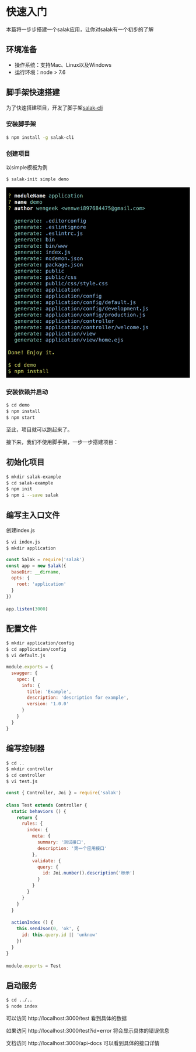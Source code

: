 # 快速入门

本篇将一步步搭建一个salak应用，让你对salak有一个初步的了解

## 环境准备

- 操作系统：支持Mac、Linux以及Windows
- 运行环境：node > 7.6

## 脚手架快速搭建

为了快速搭建项目，开发了脚手架[salak-cli](https://github.com/SalakJS/salak-cli)

### 安装脚手架

```sh
$ npm install -g salak-cli
```

### 创建项目

以simple模板为例

```sh
$ salak-init simple demo
```

![simple-demo](../images/simple-demo.png)

### 安装依赖并启动

```sh
$ cd demo
$ npm install
$ npm start
```

至此，项目就可以跑起来了。

接下来，我们不使用脚手架，一步一步搭建项目：

## 初始化项目

```sh
$ mkdir salak-example
$ cd salak-example
$ npm init
$ npm i --save salak
```

## 编写主入口文件

创建index.js

```sh
$ vi index.js
$ mkdir application
```

```javascript
const Salak = require('salak')
const app = new Salak({
  baseDir: __dirname,
  opts: {
    root: 'application'
  }
})

app.listen(3000)
```

## 配置文件

```sh
$ mkdir application/config
$ cd application/config
$ vi default.js
```

```javascript
module.exports = {
  swagger: {
    spec: {
      info: {
        title: 'Example',
        description: 'description for example',
        version: '1.0.0'
      }
    }
  }
}
```

## 编写控制器

```sh
$ cd ..
$ mkdir controller
$ cd controller
$ vi test.js
```

```javascript
const { Controller, Joi } = require('salak')

class Test extends Controller {
  static behaviors () {
    return {
      rules: {
        index: {
          meta: {
            summary: '测试接口',
            description: '第一个应用接口'
          },
          validate: {
            query: {
              id: Joi.number().description('标示')
            }
          }
        }
      }
    }
  }

  actionIndex () {
    this.sendJson(0, 'ok', {
      id: this.query.id || 'unknow'
    })
  }
}

module.exports = Test
```

## 启动服务

```sh
$ cd ../..
$ node index
```

可以访问 http://localhost:3000/test 看到具体的数据

如果访问 http://localhost:3000/test?id=error 将会显示具体的错误信息

文档访问 http://localhost:3000/api-docs 可以看到具体的接口详情
